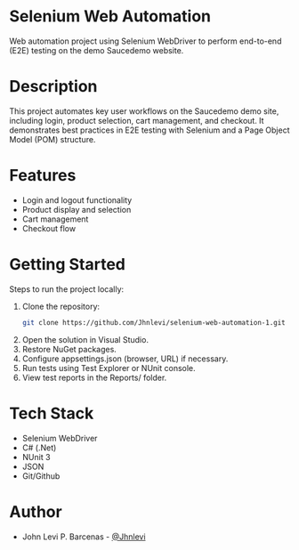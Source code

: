 # Selenium Web Automation

Web automation project using Selenium WebDriver to perform end-to-end (E2E) testing on the demo Saucedemo website.

# Description

This project automates key user workflows on the Saucedemo demo site, including login, product selection, cart management, and checkout. It demonstrates best practices in E2E testing with Selenium and a Page Object Model (POM) structure.

# Features

- Login and logout functionality
- Product display and selection
- Cart management
- Checkout flow

# Getting Started

Steps to run the project locally:

1. Clone the repository:
   ```bash
   git clone https://github.com/Jhnlevi/selenium-web-automation-1.git
   ```
2. Open the solution in Visual Studio.
3. Restore NuGet packages.
4. Configure appsettings.json (browser, URL) if necessary.
5. Run tests using Test Explorer or NUnit console.
6. View test reports in the Reports/ folder.

# Tech Stack

- Selenium WebDriver
- C# (.Net)
- NUnit 3
- JSON
- Git/Github

# Author

- John Levi P. Barcenas - [@Jhnlevi](https://github.com/Jhnlevi)